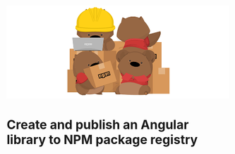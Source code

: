 ![Blog Header Image](assets/create-and-publish-an-angular-library-to-npm-package-registry.png "Blog Header Image")

# Create and publish an Angular library to NPM package registry